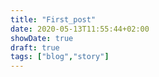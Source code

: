 ```yaml
---
title: "First_post"
date: 2020-05-13T11:55:44+02:00
showDate: true
draft: true
tags: ["blog","story"]
---
```


